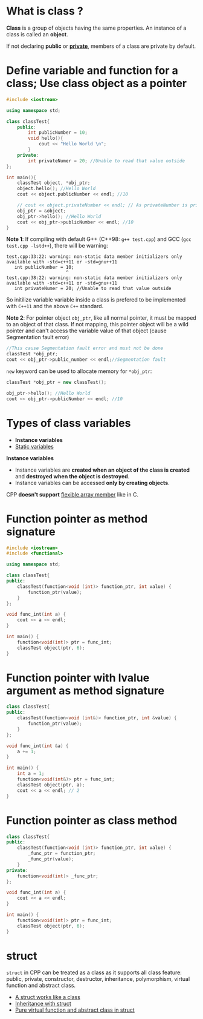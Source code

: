 # What is class ?

**Class** is a group of objects having the same properties. An instance of a class is called an **object**.

If not declaring **public** or **[private](#private-variables)**, members of a class are private by default.

# Define variable and function for a class; Use class object as a pointer

```cpp
#include <iostream>

using namespace std;

class classTest{
	public:
		int publicNumber = 10;
		void hello(){
			cout << "Hello World \n";
		}
	private:
		int privateNumer = 20; //Unable to read that value outside
};

int main(){
	classTest object, *obj_ptr;
	object.hello(); //Hello World
	cout << object.publicNumber << endl; //10

	// cout << object.privateNumber << endl; // As privateNumber is private variable, this line will give error
	obj_ptr = &object;
	obj_ptr->hello(); //Hello World
	cout << obj_ptr->publicNumber << endl; //10
}
```

**Note 1**: If compiling with default G++ (C++98: ``g++ test.cpp``) and GCC (``gcc test.cpp -lstd++``), there will be warning: 

```
test.cpp:33:22: warning: non-static data member initializers only available with -std=c++11 or -std=gnu++11
   int publicNumber = 10;
                      ^
test.cpp:38:22: warning: non-static data member initializers only available with -std=c++11 or -std=gnu++11
   int privateNumer = 20; //Unable to read that value outside
```

So initilize variable variable inside a class is prefered to be implemented with ``C++11`` and the above ``C++`` standard.

**Note 2**: For pointer object ``obj_ptr``, like all normal pointer, it must be mapped to an object of that class. If not mapping, this pointer object will be a wild pointer and can't access the variable value of that object (cause Segmentation fault error)

```cpp
//This cause Segmentation fault error and must not be done
classTest *obj_ptr;
cout << obj_ptr->public_number << endl;//Segmentation fault
```

``new`` keyword can be used to allocate memory for ``*obj_ptr``:

```cpp
classTest *obj_ptr = new classTest();

obj_ptr->hello(); //Hello World
cout << obj_ptr->publicNumber << endl; //10
```

# Types of class variables

* **Instance variables**
* [Static variables](static.md#static-variables)

**Instance variables**

* Instance variables are **created when an object of the class is created** and **destroyed when the object is destroyed**.
* Instance variables can be accessed **only by creating objects**.

CPP **doesn't support** [flexible array member](https://github.com/TranPhucVinh/C/blob/master/Data%20structure/struct/Documents/Fundamental%20concepts.md#flexible-array-member) like in C.

# Function pointer as method signature
```cpp
#include <iostream>
#include <functional>

using namespace std;

class classTest{
public:
    classTest(function<void (int)> function_ptr, int value) {
        function_ptr(value);
    }
};

void func_int(int a) {
    cout << a << endl;
}

int main() {
    function<void(int)> ptr = func_int;
	classTest object(ptr, 6);
}
```
# Function pointer with lvalue argument as method signature
```cpp
class classTest{
public:
    classTest(function<void (int&)> function_ptr, int &value) {
        function_ptr(value);
    }
};

void func_int(int &a) {
    a += 1;
}

int main() {
    int a = 1;
    function<void(int&)> ptr = func_int;
	classTest object(ptr, a);
    cout << a << endl; // 2
}
```
# Function pointer as class method
```cpp
class classTest{
public:
    classTest(function<void (int)> function_ptr, int value) {
        _func_ptr = function_ptr;
        _func_ptr(value);
    }
private:
    function<void(int)> _func_ptr;
};

void func_int(int a) {
    cout << a << endl;
}

int main() {
    function<void(int)> ptr = func_int;
	classTest object(ptr, 6);
}
```
# struct

``struct`` in CPP can be treated as a class as it supports all class feature: public, private, constructor, destructor, inheritance, polymorphism, virtual function and abstract class.

* [A struct works like a class](struct.md#a-struct-works-like-a-class)
* [Inheritance with struct](struct.md#inheritance-with-struct)
* [Pure virtual function and abstract class in struct](struct.md#pure-virtual-function-and-abstract-class-in-struct)
